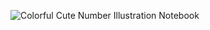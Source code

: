 
![Colorful Cute Number Illustration Notebook](https://github.com/cathe1905/DEV014-guess-the-number/assets/130940017/c64b45ae-7570-419a-a5dd-bed11ad1d31d)
